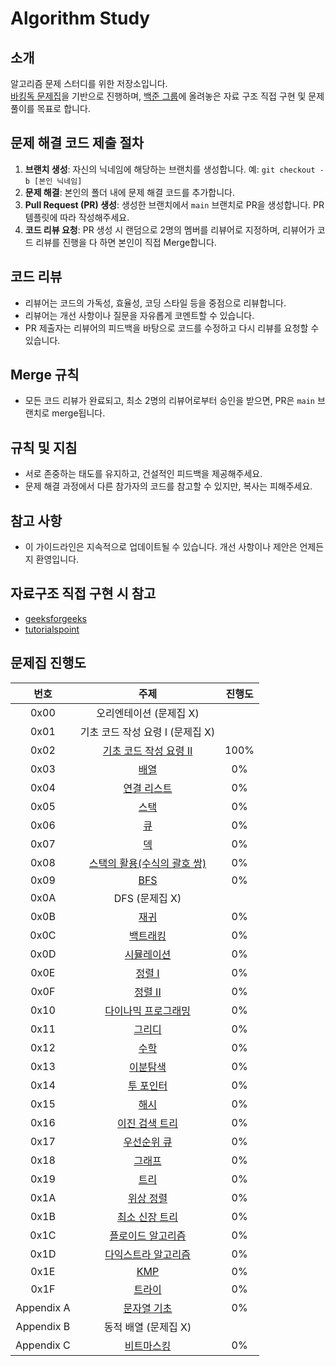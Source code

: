 # Algorithm Study

## 소개
알고리즘 문제 스터디를 위한 저장소입니다. \
[바킹독 문제집](https://www.acmicpc.net/workbook/by/BaaaaaaaaaaarkingDog/1)을 기반으로 진행하며, [백준 그룹](https://www.acmicpc.net/group/ranklist/20655)에 올려놓은 자료 구조 직접 구현 및 문제 풀이를 목표로 합니다.

## 문제 해결 코드 제출 절차
1. **브랜치 생성**: 자신의 닉네임에 해당하는 브랜치를 생성합니다. 예: `git checkout -b [본인 닉네임]`
2. **문제 해결**: 본인의 폴더 내에 문제 해결 코드를 추가합니다.
3. **Pull Request (PR) 생성**: 생성한 브랜치에서 `main` 브랜치로 PR을 생성합니다. PR 템플릿에 따라 작성해주세요.
4. **코드 리뷰 요청**: PR 생성 시 랜덤으로 2명의 멤버를 리뷰어로 지정하며, 리뷰어가 코드 리뷰를 진행을 다 하면 본인이 직접 Merge합니다.

## 코드 리뷰
- 리뷰어는 코드의 가독성, 효율성, 코딩 스타일 등을 중점으로 리뷰합니다.
- 리뷰어는 개선 사항이나 질문을 자유롭게 코멘트할 수 있습니다.
- PR 제출자는 리뷰어의 피드백을 바탕으로 코드를 수정하고 다시 리뷰를 요청할 수 있습니다.

## Merge 규칙
- 모든 코드 리뷰가 완료되고, 최소 2명의 리뷰어로부터 승인을 받으면, PR은 `main` 브랜치로 merge됩니다.

## 규칙 및 지침
- 서로 존중하는 태도를 유지하고, 건설적인 피드백을 제공해주세요.
- 문제 해결 과정에서 다른 참가자의 코드를 참고할 수 있지만, 복사는 피해주세요.

## 참고 사항
- 이 가이드라인은 지속적으로 업데이트될 수 있습니다. 개선 사항이나 제안은 언제든지 환영입니다.

## 자료구조 직접 구현 시 참고
- [geeksforgeeks](https://www.geeksforgeeks.org/singly-linked-list-definition-meaning-dsa/)
- [tutorialspoint](https://www.tutorialspoint.com/data_structures_algorithms/linked_list_algorithms.htm)

## 문제집 진행도

| 번호 | 주제 | 진행도 |
| :--: | :--: | :--: |
| 0x00 | 오리엔테이션 (문제집 X) | |
| 0x01 | 기초 코드 작성 요령 I (문제집 X) | |
| 0x02 | [기초 코드 작성 요령 II](https://www.acmicpc.net/workbook/view/7306) | 100% |
| 0x03 | [배열](https://www.acmicpc.net/workbook/view/7307) | 0% |
| 0x04 | [연결 리스트](https://www.acmicpc.net/workbook/view/7308) | 0% |
| 0x05 | [스택](https://www.acmicpc.net/workbook/view/7309) | 0% |
| 0x06 | [큐](https://www.acmicpc.net/workbook/view/7310) | 0% |
| 0x07 | [덱](https://www.acmicpc.net/workbook/view/7311) | 0% |
| 0x08 | [스택의 활용(수식의 괄호 쌍)](https://www.acmicpc.net/workbook/view/7312) | 0% |
| 0x09 | [BFS](https://www.acmicpc.net/workbook/view/7313) | 0% |
| 0x0A | DFS (문제집 X) | |
| 0x0B | [재귀](https://www.acmicpc.net/workbook/view/7314) | 0% |
| 0x0C | [백트래킹](https://www.acmicpc.net/workbook/view/7315) | 0% |
| 0x0D | [시뮬레이션](https://www.acmicpc.net/workbook/view/7316) | 0% |
| 0x0E | [정렬 I](https://www.acmicpc.net/workbook/view/7317) | 0% |
| 0x0F | [정렬 II](https://www.acmicpc.net/workbook/view/7318) | 0% |
| 0x10 | [다이나믹 프로그래밍](https://www.acmicpc.net/workbook/view/7319) | 0% |
| 0x11 | [그리디](https://www.acmicpc.net/workbook/view/7320) | 0% |
| 0x12 | [수학](https://www.acmicpc.net/workbook/view/8174) | 0% |
| 0x13 | [이분탐색](https://www.acmicpc.net/workbook/view/8400) | 0% |
| 0x14 | [투 포인터](https://www.acmicpc.net/workbook/view/8709) | 0% |
| 0x15 | [해시](https://www.acmicpc.net/workbook/view/9063) | 0% |
| 0x16 | [이진 검색 트리](https://www.acmicpc.net/workbook/view/9346) | 0% |
| 0x17 | [우선순위 큐](https://www.acmicpc.net/workbook/view/9502) | 0% |
| 0x18 | [그래프](https://www.acmicpc.net/workbook/view/9562) | 0% |
| 0x19 | [트리](https://www.acmicpc.net/workbook/view/9657) | 0% |
| 0x1A | [위상 정렬](https://www.acmicpc.net/workbook/view/9738) | 0% |
| 0x1B | [최소 신장 트리](https://www.acmicpc.net/workbook/view/9907) | 0% |
| 0x1C | [플로이드 알고리즘](https://www.acmicpc.net/workbook/view/10318) | 0% |
| 0x1D | [다익스트라 알고리즘](https://www.acmicpc.net/workbook/view/10433) | 0% |
| 0x1E | [KMP](https://www.acmicpc.net/workbook/view/12205) | 0% |
| 0x1F | [트라이](https://www.acmicpc.net/workbook/view/12649) | 0% |
| Appendix A | [문자열 기초](https://www.acmicpc.net/workbook/view/14409) | 0% |
| Appendix B | 동적 배열 (문제집 X) | |
| Appendix C | [비트마스킹]([workbook/Appendix%20C.md](https://www.acmicpc.net/workbook/view/18875)) | 0% |
